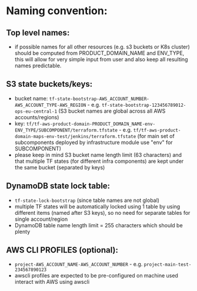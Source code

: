 # Naming convention:

## Top level names:
* if possible names for all other resources (e.g. s3 buckets or K8s cluster) should be computed from PRODUCT_DOMAIN_NAME and ENV_TYPE, this will allow
  for very simple input from user and also keep all resulting names predictable.

## S3 state buckets/keys:
* bucket name: `tf-state-bootstrap-AWS_ACCOUNT_NUMBER-AWS_ACCOUNT_TYPE-AWS_REGION` - e.g. `tf-state-bootstrap-123456789012-ops-eu-central-1` (S3 bucket names are global across all AWS accounts/regions)
* key: `tf/tf-aws-product-domain-PRODUCT_DOMAIN_NAME-env-ENV_TYPE/SUBCOMPONENT/terraform.tfstate` - e.g. `tf/tf-aws-product-domain-maps-env-test/jenkins/terraform.tfstate` (for main set of subcomponents deployed by infrastructure module use "env" for SUBCOMPONENT)
* please keep in mind S3 bucket name length limit (63 characters) and that multiple TF states (for different infra components) are kept under the same bucket (separated by keys)

## DynamoDB state lock table:
* `tf-state-lock-bootstrap` (since table names are not global)
* multiple TF states will be automatically locked using 1 table by using different items (named after S3 keys), so no need for separate tables for single account/region
* DynamoDB table name length limit = 255 characters which should be plenty

## AWS CLI PROFILES (optional):
* `project-AWS_ACCOUNT_NAME-AWS_ACCOUNT_NUMBER` - e.g.  `project-main-test-234567890123`
* awscli profiles are expected to be pre-configured on machine used interact with AWS using awscli
